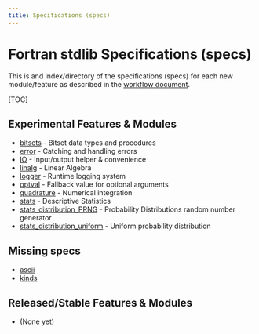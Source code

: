 ```yaml
---
title: Specifications (specs)
---
```


# Fortran stdlib Specifications (specs)

This is and index/directory of the specifications (specs) for each new module/feature as described in the
[workflow document](../Workflow.html).

[TOC]

## Experimental Features & Modules

 - [bitsets](./stdlib_bitsets.html) - Bitset data types and procedures
 - [error](./stdlib_error.html) - Catching and handling errors
 - [IO](./stdlib_io.html) - Input/output helper & convenience
 - [linalg](./stdlib_linalg.html) - Linear Algebra
 - [logger](./stdlib_logger.html) - Runtime logging system
 - [optval](./stdlib_optval.html) - Fallback value for optional arguments
 - [quadrature](./stdlib_quadrature.html) - Numerical integration
 - [stats](./stdlib_stats.html) - Descriptive Statistics
 - [stats_distribution_PRNG](./stdlib_stats_distribution_PRNG.html) - Probability Distributions random number generator
 - [stats_distribution_uniform](./stdlib_stats_distribution_uniform.html) - Uniform probability distribution
 
## Missing specs

 - [ascii](https://github.com/fortran-lang/stdlib/blob/master/src/stdlib_ascii.f90)
 - [kinds](https://github.com/fortran-lang/stdlib/blob/master/src/stdlib_kinds.f90)

## Released/Stable Features & Modules

 - (None yet)
